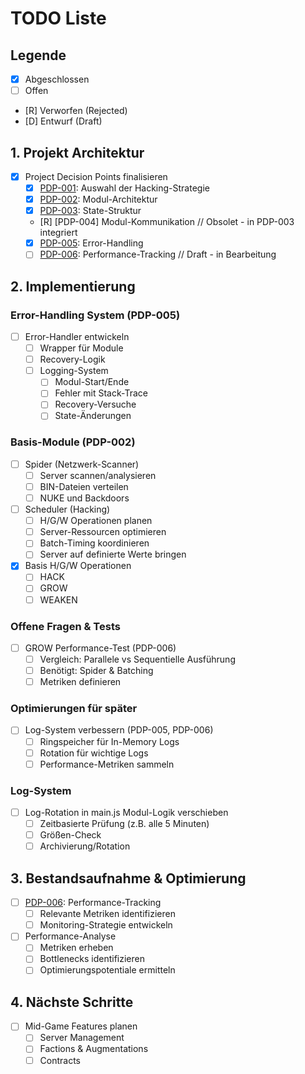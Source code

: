 # TODO Liste

## Legende
- [X] Abgeschlossen
- [ ] Offen
- [R] Verworfen (Rejected)
- [D] Entwurf (Draft) 

## 1. Projekt Architektur
- [X] Project Decision Points finalisieren
  - [X] [PDP-001](docs/decisions.md#pdp-001-auswahl-der-hacking-strategie): Auswahl der Hacking-Strategie
  - [X] [PDP-002](docs/decisions.md#pdp-002-modul-architektur): Modul-Architektur
  - [X] [PDP-003](docs/decisions.md#pdp-003-state-struktur): State-Struktur
  - [R] [PDP-004] Modul-Kommunikation   // Obsolet - in PDP-003 integriert
  - [X] [PDP-005](docs/decisions.md#pdp-005-error-handling): Error-Handling
  - [ ] [PDP-006](docs/decisions.md#pdp-006-performance-tracking): Performance-Tracking  // Draft - in Bearbeitung

## 2. Implementierung
### Error-Handling System (PDP-005)
- [ ] Error-Handler entwickeln
  - [ ] Wrapper für Module
  - [ ] Recovery-Logik
  - [ ] Logging-System
    - [ ] Modul-Start/Ende
    - [ ] Fehler mit Stack-Trace
    - [ ] Recovery-Versuche
    - [ ] State-Änderungen

### Basis-Module (PDP-002)
- [ ] Spider (Netzwerk-Scanner)
  - [ ] Server scannen/analysieren
  - [ ] BIN-Dateien verteilen
  - [ ] NUKE und Backdoors

- [ ] Scheduler (Hacking)
  - [ ] H/G/W Operationen planen
  - [ ] Server-Ressourcen optimieren
  - [ ] Batch-Timing koordinieren
  - [ ] Server auf definierte Werte bringen

- [X] Basis H/G/W Operationen
  - [ ] HACK
  - [ ] GROW
  - [ ] WEAKEN

### Offene Fragen & Tests
- [ ] GROW Performance-Test (PDP-006)
  - [ ] Vergleich: Parallele vs Sequentielle Ausführung
  - [ ] Benötigt: Spider & Batching
  - [ ] Metriken definieren

### Optimierungen für später
- [ ] Log-System verbessern (PDP-005, PDP-006)
  - [ ] Ringspeicher für In-Memory Logs
  - [ ] Rotation für wichtige Logs
  - [ ] Performance-Metriken sammeln

### Log-System
- [ ] Log-Rotation in main.js Modul-Logik verschieben
  - [ ] Zeitbasierte Prüfung (z.B. alle 5 Minuten)
  - [ ] Größen-Check
  - [ ] Archivierung/Rotation

## 3. Bestandsaufnahme & Optimierung
- [ ] [PDP-006](docs/decisions.md#pdp-006-performance-tracking): Performance-Tracking
  - [ ] Relevante Metriken identifizieren
  - [ ] Monitoring-Strategie entwickeln
- [ ] Performance-Analyse
  - [ ] Metriken erheben
  - [ ] Bottlenecks identifizieren
  - [ ] Optimierungspotentiale ermitteln

## 4. Nächste Schritte
- [ ] Mid-Game Features planen
  - [ ] Server Management
  - [ ] Factions & Augmentations
  - [ ] Contracts 
